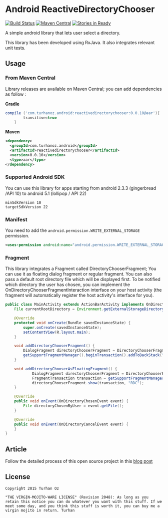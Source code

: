 # Android ReactiveDirectoryChooser
[![Build Status](https://travis-ci.org/TurhanOz/ReactiveDirectoryChooser.svg?branch=master)](https://travis-ci.org/TurhanOz/ReactiveDirectoryChooser)
[![Maven Central](https://img.shields.io/badge/maven--central-0.0.10-blue.svg)](http://search.maven.org/#search%7Cgav%7C1%7Cg%3A%22com.turhanoz.android%22%20AND%20a%3A%22reactivedirectorychooser%22)
[![Stories in Ready](https://badge.waffle.io/TurhanOz/ReactiveDirectoryChooser.png?label=ready&title=Ready)](https://waffle.io/TurhanOz/ReactiveDirectoryChooser)

A simple android library that lets user select a directory.

This library has been developed using RxJava. It also integrates relevant unit tests.

## Usage

### From Maven Central

Library releases are available on Maven Central; you can add dependencies as follow : 

**Gradle**

```groovy
compile ('com.turhanoz.android:reactivedirectorychooser:0.0.10@aar'){
        transitive=true
    }
```
**Maven**

```xml
<dependency>
  <groupId>com.turhanoz.android</groupId>
  <artifactId>reactivedirectorychooser</artifactId>
  <version>0.0.10</version>
  <type>aar</type>
</dependency>
```

### Supported Android SDK

You can use this library for apps starting from android 2.3.3 (gingerbread /API 10) to android 5.1 (lollipop / API 22)

```
minSdkVersion 10
targetSdkVersion 22
```

### Manifest

You need to add the `android.permission.WRITE_EXTERNAL_STORAGE` permission.

```xml
<uses-permission android:name="android.permission.WRITE_EXTERNAL_STORAGE" />
```

### Fragment
This library integrates a Fragment called DirectoryChooserFragment;
You can use it as floating dialog fragment or regular fragment. You can also pass a default root directory file which will be displayed first.
To be notified which directory the user has chosen, you can implement the OnDirectoryChooserFragmentInteraction interface on your host activity (the fragment will automatically register the host activity's interface for you).

```java
public class MainActivity extends ActionBarActivity implements OnDirectoryChooserFragmentInteraction {
    File currentRootDirectory = Environment.getExternalStorageDirectory();

    @Override
    protected void onCreate(Bundle savedInstanceState) {
        super.onCreate(savedInstanceState);
        setContentView(R.layout.main);
    }

    void addDirectoryChooserFragment() {
        DialogFragment directoryChooserFragment = DirectoryChooserFragment.newInstance(currentRootDirectory);
        getSupportFragmentManager().beginTransaction().addToBackStack("RDC").add(R.id.fragment_host, directoryChooserFragment, "RDC").commit();
    }

    void addDirectoryChooserAsFloatingFragment() {
            DialogFragment directoryChooserFragment = DirectoryChooserFragment.newInstance(currentRootDirectory);
            FragmentTransaction transaction = getSupportFragmentManager().beginTransaction();
            directoryChooserFragment.show(transaction, "RDC");
    }

    @Override
    public void onEvent(OnDirectoryChosenEvent event) {
        File directoryChosenByUser = event.getFile();
    }

    @Override
    public void onEvent(OnDirectoryCancelEvent event) {
    }
}

```


## Article
Follow the detailed process of this open source project in this [blog post](http://turhanoz.com/reactive-directory-chooser-an-open-source-journey/)

## License

```text
Copyright 2015 Turhan Oz

"THE VIRGIN-MOJITO-WARE LICENSE" (Revision 2048): As long as you retain this notice you can do whatever you want with this stuff. If we meet some day, and you think this stuff is worth it, you can buy me a virgin mojito in return. Turhan
```
